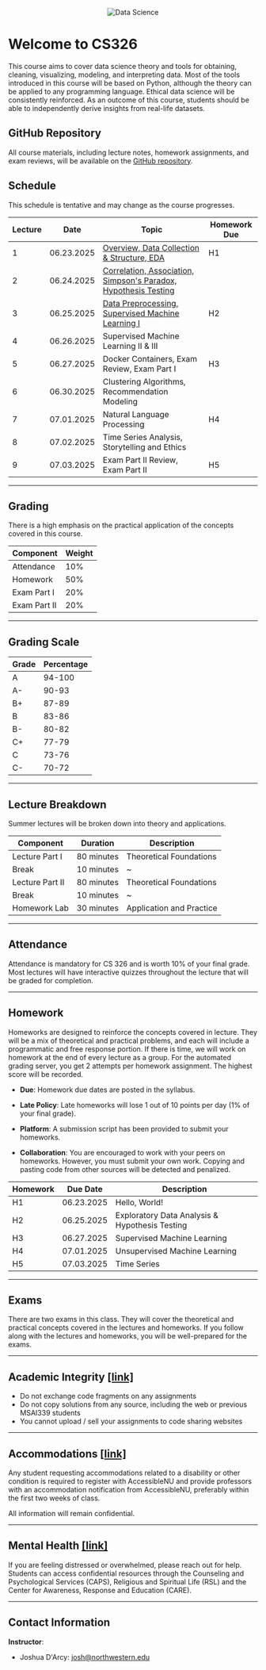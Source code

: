 <p align="center">
    <img src="https://storage.googleapis.com/slide_assets/final_banner.gif" alt="Data Science"/>
</p>


# Welcome to CS326

This course aims to cover data science theory and tools for obtaining, cleaning, visualizing, modeling, and interpreting data. Most of the tools introduced in this course will be based on Python, although the theory can be applied to any programming language. Ethical data science will be consistently reinforced. As an outcome of this course, students should be able to independently derive insights from real-life datasets.

## GitHub Repository

All course materials, including lecture notes, homework assignments, and exam reviews, will be available on the [GitHub repository](https://github.com/drc-cs/summer25-cs326/).

## Schedule

This schedule is tentative and may change as the course progresses.

| Lecture | Date | Topic | Homework Due |
| --- | --- | --- | --- |
| 1 | 06.23.2025 | [Overview, Data Collection & Structure, EDA](https://drc-cs.github.io/SUMMER25-CS326/lectures/L1/#/) | H1 |
| 2 | 06.24.2025 | [Correlation, Association, Simpson's Paradox, Hypothesis Testing](https://drc-cs.github.io/SUMMER25-CS326/lectures/L2/#/) |  |
| 3 | 06.25.2025 | [Data Preprocessing, Supervised Machine Learning I](https://drc-cs.github.io/SUMMER25-CS326/lectures/L3/#/) | H2 |
| 4 | 06.26.2025 | Supervised Machine Learning II & III |  |
| 5 | 06.27.2025 | Docker Containers, Exam Review, Exam Part I | H3 |
| 6 | 06.30.2025 | Clustering Algorithms, Recommendation Modeling | |
| 7 | 07.01.2025 | Natural Language Processing | H4 |
| 8 | 07.02.2025 | Time Series Analysis, Storytelling and Ethics | |
| 9 | 07.03.2025 | Exam Part II Review, Exam Part II | H5 |

------

## Grading

There is a high emphasis on the practical application of the concepts covered in this course.

| Component | Weight |
| --- | --- |
| Attendance | 10% |
| Homework | 50% |
| Exam Part I | 20% |
| Exam Part II | 20% |

------

## Grading Scale

| Grade | Percentage |
| --- | --- |
| A | 94-100 |
| A- | 90-93 |
| B+ | 87-89 |
| B | 83-86 |
| B- | 80-82 |
| C+ | 77-79 |
| C | 73-76 |
| C- | 70-72 |

------

## Lecture Breakdown

Summer lectures will be broken down into theory and applications.

| Component | Duration | Description |
| --- | --- | --- |
| Lecture Part I | 80 minutes | Theoretical Foundations |
| Break | 10 minutes | ~ |
| Lecture Part II | 80 minutes | Theoretical Foundations |
| Break | 10 minutes | ~ |
| Homework Lab | 30 minutes | Application and Practice |

------

## Attendance

Attendance is mandatory for CS 326 and is worth 10% of your final grade. Most lectures will have interactive quizzes throughout the lecture that will be graded for completion.

------

## Homework

Homeworks are designed to reinforce the concepts covered in lecture. They will be a mix of theoretical and practical problems, and each will include a programmatic and free response portion. If there is time, we will work on homework at the end of every lecture as a group. For the automated grading server, you get 2 attempts per homework assignment. The highest score will be recorded.

- **Due**: Homework due dates are posted in the syllabus.

- **Late Policy**: Late homeworks will lose 1 out of 10 points per day (1% of your final grade).

- **Platform**: A submission script has been provided to submit your homeworks.

- **Collaboration**: You are encouraged to work with your peers on homeworks. However, you must submit your own work. Copying and pasting code from other sources will be detected and penalized.

| Homework | Due Date | Description |
| --- | --- | --- |
| H1 | 06.23.2025 | Hello, World! |
| H2 | 06.25.2025| Exploratory Data Analysis & Hypothesis Testing |
| H3 | 06.27.2025 | Supervised Machine Learning |
| H4 | 07.01.2025 | Unsupervised Machine Learning |
| H5 | 07.03.2025 | Time Series |

------

## Exams

There are two exams in this class. They will cover the theoretical and practical concepts covered in the lectures and homeworks. If you follow along with the lectures and homeworks, you will be well-prepared for the exams.

------

## Academic Integrity [[link]](https://www.northwestern.edu/provost/policies-procedures/academic-integrity/index.html)

- Do not exchange code fragments on any assignments
- Do not copy solutions from any source, including the web or previous MSAI339 students
- You cannot upload / sell your assignments to code sharing websites

------

## Accommodations [[link]](https://www.registrar.northwestern.edu/registration-graduation/northwestern-university-syllabus-standards.html#accessibility)

Any student requesting accommodations related to a disability or other condition is required to register with AccessibleNU and provide professors with an accommodation notification from AccessibleNU, preferably within the first two weeks of class. 

All information will remain confidential.

------

## Mental Health [[link]](https://www.registrar.northwestern.edu/registration-graduation/northwestern-university-syllabus-standards.html#wellness-and-health)

If you are feeling distressed or overwhelmed, please reach out for help. Students can access confidential resources through the Counseling and Psychological Services (CAPS), Religious and Spiritual Life (RSL) and the Center for Awareness, Response and Education (CARE).

-----

## Contact Information

**Instructor**:
- Joshua D'Arcy: josh@northwestern.edu
